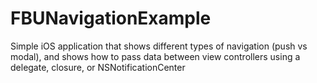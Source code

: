 # FBUNavigationExample

Simple iOS application that shows different types of navigation (push vs modal), and shows how to pass data between view controllers using a delegate, closure, or NSNotificationCenter

